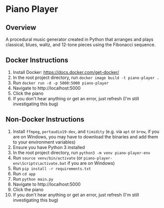 # Piano Player

## Overview

A procedural music generator created in Python that arranges and plays classical, blues, waltz, and 12-tone pieces using the Fibonacci sequence.

## Docker Instructions

1. Install Docker: https://docs.docker.com/get-docker/
2. In the root project directory, run `docker image build -t piano-player .`
3. Run `docker run -d -p 5000:5000 piano-player`
4. Navigate to http://localhost:5000
5. Click the piano
6. If you don't hear anything or get an error, just refresh (I'm still investigating this bug)

## Non-Docker Instructions

1. Install `ffmpeg`, `portaudio19-dev`, and `timidity` (e.g. via `apt` or `brew`, if you are on Windows, you may have to download the binaries and add them to your environment variables)
2. Ensure you have Python 3 installed
3. In the root project directory, run `python3 -m venv piano-player-env`
4. Run `source venv/bin/activate` (or `piano-player-env\Scripts\activate.bat` if you are on Windows)
5. Run `pip install -r requirements.txt`
6. Run `cd app`
7. Run `python main.py`
8. Navigate to http://localhost:5000
9. Click the piano
10. If you don't hear anything or get an error, just refresh (I'm still investigating this bug)
